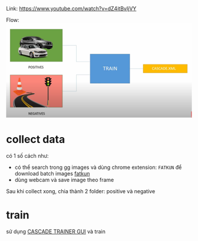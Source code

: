 Link: https://www.youtube.com/watch?v=dZ4itBvIjVY

Flow:
![](images/train_cascade.png)

# collect data
có 1 số cách như:
- có thể search trong gg images và dùng chrome extension: `FATKUN` để download batch images [fatkun](images/fatkun.png)
- dùng webcam và save image theo frame

Sau khi collect xong, chia thành 2 folder: positive và negative

# train
sử dụng [CASCADE TRAINER GUI](https://amin-ahmadi.com/cascade-trainer-gui/) và train
